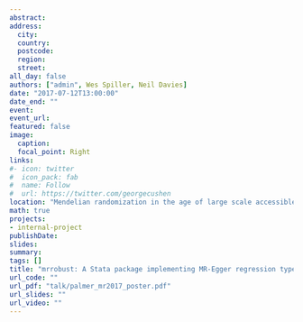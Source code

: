 ```yaml
---
abstract: 
address:
  city: 
  country: 
  postcode: 
  region: 
  street: 
all_day: false
authors: ["admin", Wes Spiller, Neil Davies]
date: "2017-07-12T13:00:00"
date_end: ""
event: 
event_url: 
featured: false
image:
  caption: 
  focal_point: Right
links:
#- icon: twitter
#  icon_pack: fab
#  name: Follow
#  url: https://twitter.com/georgecushen
location: "Mendelian randomization in the age of large scale accessible genomics data, Mendelian randomization Conference, University of Bristol"
math: true
projects:
- internal-project
publishDate: 
slides: 
summary: 
tags: []
title: "mrrobust: A Stata package implementing MR-Egger regression type analyses"
url_code: ""
url_pdf: "talk/palmer_mr2017_poster.pdf"
url_slides: ""
url_video: ""
---
```


